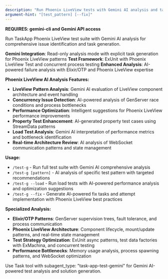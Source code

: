 ```yaml
---
description: "Run Phoenix LiveView tests with Gemini AI analysis and task generation"
argument-hint: "[test_pattern] [--fix]"
---
```


**REQUIRES: gemini-cli and Gemini API access**

Run TaskApp Phoenix LiveView test suite with Gemini AI analysis for comprehensive issue identification and task generation.

**Gemini Integration**: Read-only analysis mode with explicit task generation for Phoenix LiveView patterns
**Test Framework**: ExUnit with Phoenix LiveView Test and concurrent process testing
**Enhanced Analysis**: AI-powered failure analysis with Elixir/OTP and Phoenix LiveView expertise

**Phoenix LiveView AI Analysis Features:**
- **LiveView Pattern Analysis**: Gemini AI evaluation of LiveView component architecture and event handling
- **Concurrency Issue Detection**: AI-powered analysis of GenServer race conditions and process bottlenecks
- **Performance Optimization**: Intelligent suggestions for Phoenix LiveView performance improvements
- **Property Test Enhancement**: AI-generated property test cases using StreamData patterns
- **Load Test Analysis**: Gemini AI interpretation of performance metrics and bottleneck identification
- **Real-time Architecture Review**: AI analysis of WebSocket communication patterns and state management

**Usage:**
- `/test-g` - Run full test suite with Gemini AI comprehensive analysis
- `/test-g [pattern]` - AI analysis of specific test pattern with targeted recommendations
- `/test-g --load` - Run load tests with AI-powered performance analysis and optimization suggestions
- `/test-g --fix` - Generate AI-powered fix tasks and attempt implementation with Phoenix LiveView best practices

**Specialized Analysis:**
- **Elixir/OTP Patterns**: GenServer supervision trees, fault tolerance, and process communication
- **Phoenix LiveView Architecture**: Component lifecycle, mount/update patterns, and real-time state management  
- **Test Strategy Optimization**: ExUnit async patterns, test data factories with ExMachina, and concurrent testing
- **Performance Bottlenecks**: Memory usage analysis, process spawning patterns, and WebSocket optimization

Use Task tool with subagent_type: "task-app-test-gemini" for Gemini AI-powered test analysis and solution generation.